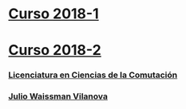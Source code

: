 # [Curso 2018-1](https://topicos-ia-unison.github.io/curso-2018-1/)
# [Curso 2018-2](https://topicos-ia-unison.github.io/curso-2018-2/)

### [Licenciatura en Ciencias de la Comutación](http://cc.uson.mx)
### [Julio Waissman Vilanova](http://mat.uson.mx/~juliowaissman/)
